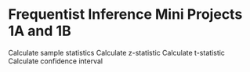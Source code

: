 # Frequentist Inference Mini Projects 1A and 1B

Calculate sample statistics
Calculate z-statistic
Calculate t-statistic
Calculate confidence interval
